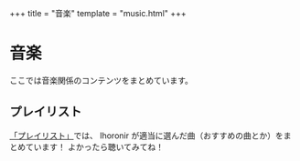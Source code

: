 +++
title = "音楽"
template = "music.html"
+++

# 音楽

ここでは音楽関係のコンテンツをまとめています。

## プレイリスト

[「プレイリスト」](/music/playlist/)では、 Ihoronir が適当に選んだ曲（おすすめの曲とか）をまとめています！ よかったら聴いてみてね！
